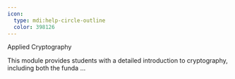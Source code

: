 ```yaml
---
icon:
  type: mdi:help-circle-outline
  color: 398126
---
```


Applied Cryptography

This module provides students with a detailed introduction to cryptography, including both the funda ... 
